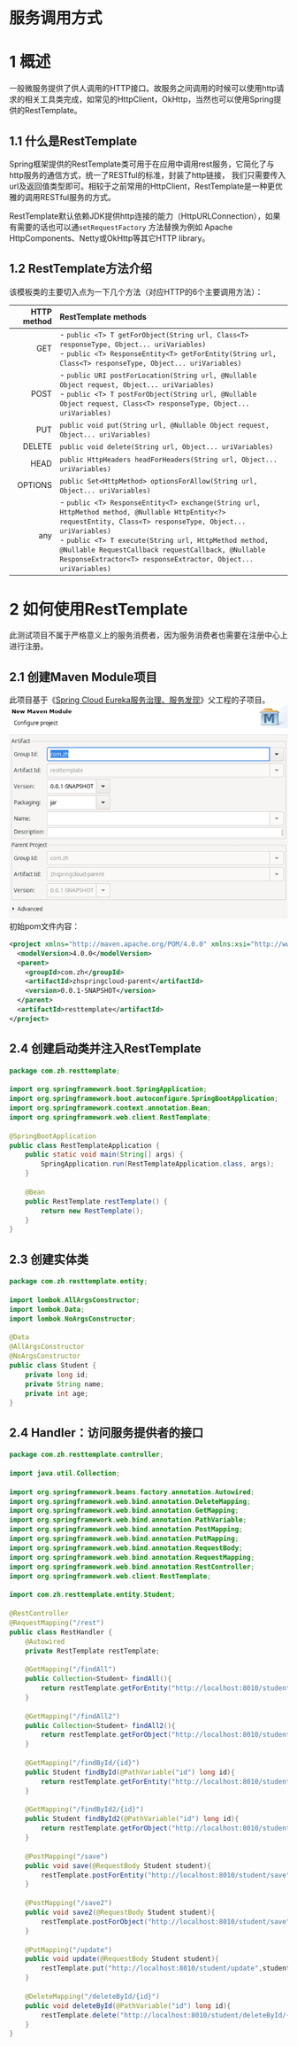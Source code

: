 # 服务调用方式

# 1 概述
一般微服务提供了供人调用的HTTP接口。故服务之间调用的时候可以使用http请求的相关工具类完成，如常见的HttpClient，OkHttp，当然也可以使用Spring提供的RestTemplate。
## 1.1 什么是RestTemplate
Spring框架提供的RestTemplate类可用于在应用中调用rest服务，它简化了与http服务的通信方式，统一了RESTful的标准，封装了http链接， 我们只需要传入url及返回值类型即可。相较于之前常用的HttpClient，RestTemplate是一种更优雅的调用RESTful服务的方式。


RestTemplate默认依赖JDK提供http连接的能力（HttpURLConnection），如果有需要的话也可以通`setRequestFactory` 方法替换为例如 Apache HttpComponents、Netty或OkHttp等其它HTTP library。


## 1.2 RestTemplate方法介绍
该模板类的主要切入点为一下几个方法（对应HTTP的6个主要调用方法）：

| **HTTP method** | **RestTemplate methods**                                     |
| --------------: | :----------------------------------------------------------- |
|             GET | - `public <T> T getForObject(String url, Class<T> responseType, Object... uriVariables)` <br/>- `public <T> ResponseEntity<T> getForEntity(String url, Class<T> responseType, Object... uriVariables)` |
|            POST | - `public URI postForLocation(String url, @Nullable Object request, Object... uriVariables)`<br/>- `public <T> T postForObject(String url, @Nullable Object request, Class<T> responseType, Object... uriVariables)` |
|             PUT | `public void put(String url, @Nullable Object request, Object... uriVariables)` |
|          DELETE | `public void delete(String url, Object... uriVariables)`     |
|            HEAD | `public HttpHeaders headForHeaders(String url, Object... uriVariables)` |
|         OPTIONS | `public Set<HttpMethod> optionsForAllow(String url, Object... uriVariables)` |
|             any | - `public <T> ResponseEntity<T> exchange(String url, HttpMethod method, @Nullable HttpEntity<?> requestEntity, Class<T> responseType, Object... uriVariables)`<br/>- `public <T> T execute(String url, HttpMethod method, @Nullable RequestCallback requestCallback, @Nullable ResponseExtractor<T> responseExtractor, Object... uriVariables)` |

# 2 如何使用RestTemplate
此测试项目不属于严格意义上的服务消费者，因为服务消费者也需要在注册中心上进行注册。
## 2.1 创建Maven Module项目
此项目基于《[Spring Cloud Eureka服务治理、服务发现](https://www.yuque.com/zhishan/bttt5g/wox6l8)》父工程的子项目。
![image.png](./media/1583636535345-482256ea-d24b-45f5-bd2b-3e620941fdd6.png)
初始pom文件内容：

```xml
<project xmlns="http://maven.apache.org/POM/4.0.0" xmlns:xsi="http://www.w3.org/2001/XMLSchema-instance" xsi:schemaLocation="http://maven.apache.org/POM/4.0.0 https://maven.apache.org/xsd/maven-4.0.0.xsd">
  <modelVersion>4.0.0</modelVersion>
  <parent>
    <groupId>com.zh</groupId>
    <artifactId>zhspringcloud-parent</artifactId>
    <version>0.0.1-SNAPSHOT</version>
  </parent>
  <artifactId>resttemplate</artifactId>
</project>
```


## 2.4 创建启动类并注入RestTemplate
```java
package com.zh.resttemplate;

import org.springframework.boot.SpringApplication;
import org.springframework.boot.autoconfigure.SpringBootApplication;
import org.springframework.context.annotation.Bean;
import org.springframework.web.client.RestTemplate;

@SpringBootApplication
public class RestTemplateApplication {
	public static void main(String[] args) {
		SpringApplication.run(RestTemplateApplication.class, args);
	}
	
	@Bean
	public RestTemplate restTemplate() {
		return new RestTemplate();
	}
}
```


## 2.3 创建实体类
```java
package com.zh.resttemplate.entity;

import lombok.AllArgsConstructor;
import lombok.Data;
import lombok.NoArgsConstructor;

@Data
@AllArgsConstructor
@NoArgsConstructor
public class Student {
	private long id;
    private String name;
    private int age;   
}
```


## 2.4 Handler：访问服务提供者的接口
```java
package com.zh.resttemplate.controller;

import java.util.Collection;

import org.springframework.beans.factory.annotation.Autowired;
import org.springframework.web.bind.annotation.DeleteMapping;
import org.springframework.web.bind.annotation.GetMapping;
import org.springframework.web.bind.annotation.PathVariable;
import org.springframework.web.bind.annotation.PostMapping;
import org.springframework.web.bind.annotation.PutMapping;
import org.springframework.web.bind.annotation.RequestBody;
import org.springframework.web.bind.annotation.RequestMapping;
import org.springframework.web.bind.annotation.RestController;
import org.springframework.web.client.RestTemplate;

import com.zh.resttemplate.entity.Student;

@RestController
@RequestMapping("/rest")
public class RestHandler {
	@Autowired
	private RestTemplate restTemplate;
	
	@GetMapping("/findAll")
    public Collection<Student> findAll(){
        return restTemplate.getForEntity("http://localhost:8010/student/findAll",Collection.class).getBody();
    }

    @GetMapping("/findAll2")
    public Collection<Student> findAll2(){
        return restTemplate.getForObject("http://localhost:8010/student/findAll",Collection.class);
    }

    @GetMapping("/findById/{id}")
    public Student findById(@PathVariable("id") long id){
        return restTemplate.getForEntity("http://localhost:8010/student/findById/{id}",Student.class,id).getBody();
    }

    @GetMapping("/findById2/{id}")
    public Student findById2(@PathVariable("id") long id){
        return restTemplate.getForObject("http://localhost:8010/student/findById/{id}",Student.class,id);
    }

    @PostMapping("/save")
    public void save(@RequestBody Student student){
        restTemplate.postForEntity("http://localhost:8010/student/save",student,null).getBody();
    }

    @PostMapping("/save2")
    public void save2(@RequestBody Student student){
        restTemplate.postForObject("http://localhost:8010/student/save",student,null);
    }

    @PutMapping("/update")
    public void update(@RequestBody Student student){
        restTemplate.put("http://localhost:8010/student/update",student);
    }

    @DeleteMapping("/deleteById/{id}")
    public void deleteById(@PathVariable("id") long id){
        restTemplate.delete("http://localhost:8010/student/deleteById/{id}",id);
    }
}
```


